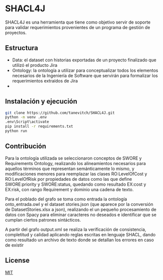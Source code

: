 # SHACL4J

SHACL4J es una herramienta que tiene como objetivo servir de soporte para validar requerimientos provenientes de un programa de gestión de proyectos. 

## Estructura
* Data: el dataset con historias exportadas de un proyecto finalizado que utilizó el producto Jira
* Ontology: la ontología a utilizar para conceptualizar todos los elementos necesarios de la Ingeniería de Software que servirán para formalizar los requerimientos extraídos de Jira
* 

## Instalación y ejecución

```sh
git clone https://github.com/tanevitch/SHACL4J.git
python -m venv .env
.env\Script\activate
pip install -r requirements.txt
python run
```

## Contribución
Para la  ontología utilizada se seleccionaron conceptos de SWORE y Requirements Ontology, realizando los alineamientos necesarios para aquellos términos que representan semánticamente lo mismo, y modificaciones menores para reemplazar las clases RO:LevelOfCost y RO:LevelOfRisk por propiedades de datos como las que define SWORE:priority y SWORE:status, quedando como resultado EX:cost y EX:risk, con rango Requirement y dominio una cadena de texto. 

Para el poblado del grafo se toma como entrada la ontología  onto_entrada.owl y el dataset stories.json (que aparece por la conversión de DatasetStories.xlsx a json), realizando el un pequeño procesamiento de datos con Spacy para eliminar caracteres no deseados e identificar que se cumplan ciertos patrones sintácticos.

A partir del grafo output.xml se realiza la verificación de consistencia, completitud y calidad aplicando reglas escritas en lenguaje SHACL, dando como resultado un archivo de texto donde se detallan los errores en caso de existir


## License
[MIT](https://choosealicense.com/licenses/mit/)